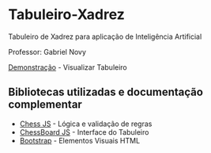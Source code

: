 # Tabuleiro-Xadrez

Tabuleiro de Xadrez para aplicação de Inteligência Artificial

Professor: Gabriel Novy

[Demonstração](http://rodrigo-brito.github.io/Tabuleiro-Xadrez/) - Visualizar Tabuleiro

## Bibliotecas utilizadas e documentação complementar

- [Chess JS](https://github.com/jhlywa/chess.js) - Lógica e validação de regras
- [ChessBoard JS](http://chessboardjs.com/) - Interface do Tabuleiro
- [Bootstrap](http://getbootstrap.com/) - Elementos Visuais HTML
